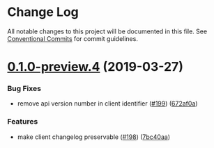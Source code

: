 # Change Log

All notable changes to this project will be documented in this file.
See [Conventional Commits](https://conventionalcommits.org) for commit guidelines.

# [0.1.0-preview.4](https://github.com/aws/aws-sdk-js-v3/compare/@aws-sdk/package-generator@0.1.0-preview.3...@aws-sdk/package-generator@0.1.0-preview.4) (2019-03-27)


### Bug Fixes

* remove api version number in client identifier ([#199](https://github.com/aws/aws-sdk-js-v3/issues/199)) ([672af0a](https://github.com/aws/aws-sdk-js-v3/commit/672af0a))


### Features

* make client changelog preservable ([#198](https://github.com/aws/aws-sdk-js-v3/issues/198)) ([7bc40aa](https://github.com/aws/aws-sdk-js-v3/commit/7bc40aa))
